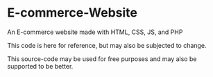 # E-commerce-Website
An E-commerce website made with HTML, CSS, JS, and PHP

This code is here for reference, but may also be subjected to change.

This source-code may be used for free purposes and may also be supported to be better.
